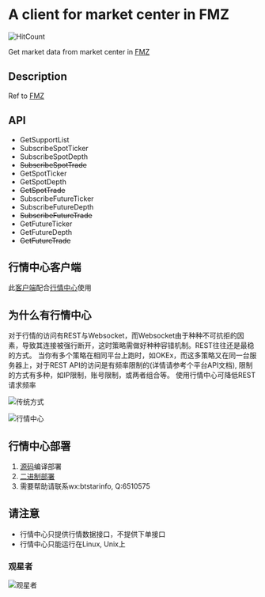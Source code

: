 # A client for market center in FMZ
![HitCount](http://hits.dwyl.io/goex-top/market_center_client_fmz.svg)

Get market data from market center in [FMZ](https://fmz.com)

## Description
Ref to [FMZ](https://www.fmz.com/strategy/182185)

## API
* GetSupportList
* SubscribeSpotTicker
* SubscribeSpotDepth
* ~~SubscribeSpotTrade~~
* GetSpotTicker
* GetSpotDepth
* ~~GetSpotTrade~~
* SubscribeFutureTicker
* SubscribeFutureDepth
* ~~SubscribeFutureTrade~~
* GetFutureTicker
* GetFutureDepth
* ~~GetFutureTrade~~

## 行情中心客户端

此[客户端](https://github.com/goex-top/market_center_client_fmz)配合[行情中心](https://github.com/goex-top/market_center)使用

## 为什么有行情中心

对于行情的访问有REST与Websocket，而Websocket由于种种不可抗拒的因素，导致其连接被强行断开，这时策略需做好种种容错机制。REST往往还是最稳的方式。
当你有多个策略在相同平台上跑时，如OKEx，而这多策略又在同一台服务器上，对于REST API的访问是有频率限制的(详情请参考个平台API文档), 限制的方式有多种，如IP限制，账号限制，或两者组合等。
使用行情中心可降低REST请求频率

![传统方式](https://raw.githubusercontent.com/goex-top/market_center/master/trandition.png)

![行情中心](https://raw.githubusercontent.com/goex-top/market_center/master/market_center.png)

## 行情中心部署
1. [源码](https://github.com/goex-top/market_center)编译部署
2. [二进制部署](https://github.com/goex-top/market_center/releases)
3. 需要帮助请联系wx:btstarinfo, Q:6510575

## 请注意
* 行情中心只提供行情数据接口，不提供下单接口
* 行情中心只能运行在Linux, Unix上

### 观星者

![观星者](https://starchart.cc/goex-top/market_center_client_fmz.svg)